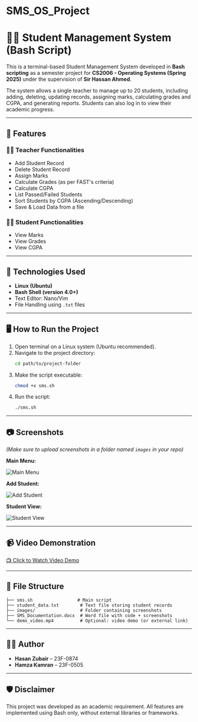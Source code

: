 # SMS_OS_Project

# 🧑‍🏫 Student Management System (Bash Script)

This is a terminal-based Student Management System developed in **Bash scripting** as a semester project for **CS2006 - Operating Systems (Spring 2025)** under the supervision of **Sir Hassan Ahmed**.

The system allows a single teacher to manage up to 20 students, including adding, deleting, updating records, assigning marks, calculating grades and CGPA, and generating reports. Students can also log in to view their academic progress.

---

## 📌 Features

### 👨‍🏫 Teacher Functionalities
- Add Student Record
- Delete Student Record
- Assign Marks
- Calculate Grades (as per FAST's criteria)
- Calculate CGPA
- List Passed/Failed Students
- Sort Students by CGPA (Ascending/Descending)
- Save & Load Data from a file

### 👨‍🎓 Student Functionalities
- View Marks
- View Grades
- View CGPA

---

## 🧠 Technologies Used
- **Linux (Ubuntu)**
- **Bash Shell (version 4.0+)**
- Text Editor: Nano/Vim
- File Handling using `.txt` files

---

## 🖥️ How to Run the Project

1. Open terminal on a Linux system (Ubuntu recommended).
2. Navigate to the project directory:
   ```bash
   cd path/to/project-folder
   ```
3. Make the script executable:
   ```bash
   chmod +x sms.sh
   ```
4. Run the script:
   ```bash
   ./sms.sh
   ```

---

## 📷 Screenshots

*(Make sure to upload screenshots in a folder named `images` in your repo)*

**Main Menu:**

![Main Menu](images/main-menu.png)

**Add Student:**

![Add Student](images/add-student.png)

**Student View:**

![Student View](images/student-view.png)

---

## 📹 Video Demonstration

[📺 Click to Watch Video Demo](https://drive.google.com/your-demo-link-here)

---

## 🧾 File Structure

```
├── sms.sh                 # Main script
├── student_data.txt        # Text file storing student records
├── images/                 # Folder containing screenshots
├── SMS_Documentation.docx  # Word file with code + screenshots
└── demo_video.mp4          # Optional: video demo (or external link)
```

---

## 🙋‍♂️ Author

- **Hasan Zubair** – 23F-0874  
- **Hamza Kamran** – 23F-0505  

---

## 🛡️ Disclaimer

This project was developed as an academic requirement. All features are implemented using Bash only, without external libraries or frameworks.


